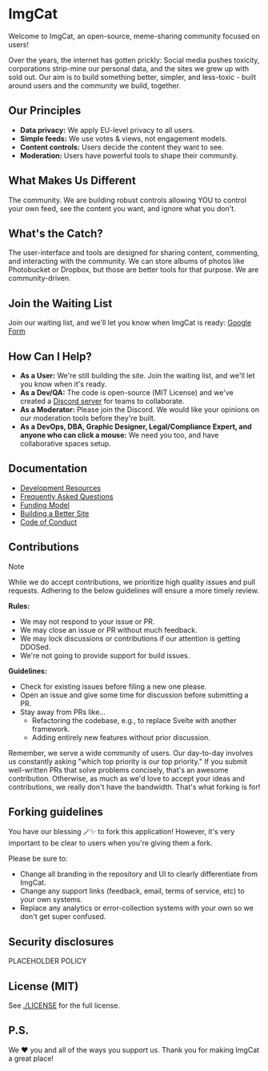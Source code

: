 # ImgCat

Welcome to ImgCat, an open-source, meme-sharing community focused on users!

Over the years, the internet has gotten prickly: Social media pushes toxicity, corporations strip-mine our personal data, and the sites we grew up with sold out. Our aim is to build something better, simpler, and less-toxic - built around users and the community we build, together.

## Our Principles

*   **Data privacy:** We apply EU-level privacy to all users.
*   **Simple feeds:** We use votes & views, not engagement models.
*   **Content controls:** Users decide the content they want to see.
*   **Moderation:** Users have powerful tools to shape their community.

## What Makes Us Different

The community. We are building robust controls allowing YOU to control your own feed, see the content you want, and ignore what you don't.

## What's the Catch?

The user-interface and tools are designed for sharing content, commenting, and interacting with the community. We can store albums of photos like Photobucket or Dropbox, but those are better tools for that purpose. We are community-driven.

## Join the Waiting List

Join our waiting list, and we'll let you know when ImgCat is ready:
[Google Form](https://forms.gle/C2KgdejyEhpG25uW8)

## How Can I Help?

*   **As a User:** We're still building the site. Join the waiting list, and we'll let you know when it's ready.
*   **As a Dev/QA:** The code is open-source (MIT License) and we've created a [Discord server](https://discord.gg/WnSbabYsKr) for teams to collaborate.
*   **As a Moderator:** Please join the Discord. We would like your opinions on our moderation tools before they're built.
*   **As a DevOps, DBA, Graphic Designer, Legal/Compliance Expert, and anyone who can click a mouse:** We need you too, and have collaborative spaces setup.

## Documentation

*   [Development Resources](./docs/development-resources.md)
*   [Frequently Asked Questions](./docs/faqs.md)
*   [Funding Model](./docs/funding-model.md)
*   [Building a Better Site](./docs/building-a-better-site.md)
*   [Code of Conduct](./CODE_OF_CONDUCT.md)

## Contributions

> [!NOTE]
> While we do accept contributions, we prioritize high quality issues and pull requests. Adhering to the below guidelines will ensure a more timely review.

**Rules:**

- We may not respond to your issue or PR.
- We may close an issue or PR without much feedback.
- We may lock discussions or contributions if our attention is getting DDOSed.
- We're not going to provide support for build issues.

**Guidelines:**

- Check for existing issues before filing a new one please.
- Open an issue and give some time for discussion before submitting a PR.
- Stay away from PRs like...
  - Refactoring the codebase, e.g., to replace Svelte with another framework.
  - Adding entirely new features without prior discussion.

Remember, we serve a wide community of users. Our day-to-day involves us constantly asking "which top priority is our top priority." If you submit well-written PRs that solve problems concisely, that's an awesome contribution. Otherwise, as much as we'd love to accept your ideas and contributions, we really don't have the bandwidth. That's what forking is for!

## Forking guidelines

You have our blessing 🪄✨ to fork this application! However, it's very important to be clear to users when you're giving them a fork.

Please be sure to:

- Change all branding in the repository and UI to clearly differentiate from ImgCat.
- Change any support links (feedback, email, terms of service, etc) to your own systems.
- Replace any analytics or error-collection systems with your own so we don't get super confused.

## Security disclosures

PLACEHOLDER POLICY

<!-- If you discover any security issues, please send an email to a designated security contact (e.g., foo@example.com or open an issue). The email is automatically CC'd to the entire team and we'll respond promptly. -->

## License (MIT)

See [./LICENSE](./LICENSE) for the full license.

## P.S.

We ❤️ you and all of the ways you support us. Thank you for making ImgCat a great place!
